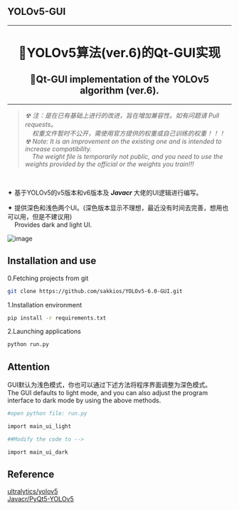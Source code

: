 ## YOLOv5-GUI
---
# <center>🎈YOLOv5算法(ver.6)的Qt-GUI实现<br></center>
## <center>🎈Qt-GUI implementation of the YOLOv5 algorithm (ver.6). </center>

---
>*☢ 注：是在已有基础上进行的改进，旨在增加兼容性。如有问题请 Pull requests。<br>&nbsp;&nbsp;&nbsp;&nbsp;权重文件暂时不公开，需使用官方提供的权重或自己训练的权重！！！<br>☢ Note: It is an improvement on the existing one and is intended to increase compatibility. <br>&nbsp;&nbsp;&nbsp;&nbsp;The weight file is temporarily not public, and you need to use the weights provided by the official or the weights you train!!!*
<br>

✦ 基于YOLOv5的v5版本和v6版本及 ***Javacr*** 大佬的UI逻辑进行编写。<br>

✦ 提供深色和浅色两个UI。(深色版本显示不理想，最近没有时间去完善，想用也可以用，但是不建议用)<br>
&nbsp;&nbsp;&nbsp;&nbsp;Provides dark and light UI.<br>

![image](https://github.com/sakkios/YOLOv5-6.0-GUI/blob/main/demo.png) 


## Installation and use
<p>0.Fetching projects from git</p>

```bash
git clone https://github.com/sakkios/YOLOv5-6.0-GUI.git
```

<p>1.Installation environment</p>

```bash
pip install -r requirements.txt
```

<p>2.Launching applications</p>

```bash
python run.py
```

## Attention

<p>GUI默认为浅色模式，你也可以通过下述方法将程序界面调整为深色模式。<br>
The GUI defaults to light mode, and you can also adjust the program interface to dark mode by using the above methods.</p>

```bash
#open python file: run.py

import main_ui_light

##Modify the code to -->

import main_ui_dark
```

## Reference
<p><a href="https://github.com/ultralytics/yolov5">ultralytics/yolov5</a><br>
<a href="https://github.com/Javacr/PyQt5-YOLOv5">Javacr/PyQt5-YOLOv5</a></p>
